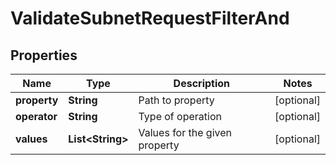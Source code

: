 

# ValidateSubnetRequestFilterAnd


## Properties

| Name | Type | Description | Notes |
|------------ | ------------- | ------------- | -------------|
|**property** | **String** | Path to property |  [optional] |
|**operator** | **String** | Type of operation |  [optional] |
|**values** | **List&lt;String&gt;** | Values for the given property |  [optional] |



